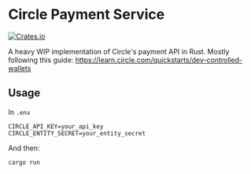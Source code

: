 # Circle Payment Service

[![Crates.io](https://img.shields.io/crates/v/circle_api?style=flat-square)](https://crates.io/crates/circle_api)

A heavy WIP implementation of Circle's payment API in Rust. Mostly following this guide: https://learn.circle.com/quickstarts/dev-controlled-wallets

## Usage

In `.env`
```
CIRCLE_API_KEY=your_api_key
CIRCLE_ENTITY_SECRET=your_entity_secret
```

And then:
```
cargo run
```